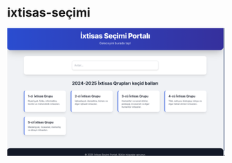 # ixtisas-seçimi
<img src ='https://github.com/AliCalalzade/ixtisas-se-imi/blob/7f6596926b085e863697de21d911d4398378398e/src/res.png'/>
